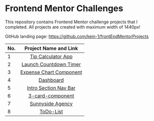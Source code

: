 # Frontend Mentor Challenges

This repository contains Frontend Mentor challenge projects that I completed.
All projects are created with maximum width of 1440px!

GitHub landing page: https://github.com/kein-1/frontEndMentorProjects


| No. |     Project Name and Link                           |       
| --- |:---------------------------------------------------:| 
| 1   | [Tip Calculator App](https://tip-calculator-app-eb8.pages.dev/)|   
| 2   | [Launch Countdown Timer](https://launch-countdown-timer.pages.dev/)|
| 3   | [Expense Chart Component](https://expense-app-1vt.pages.dev/)|      
| 4   | [Dashboard](https://69b5de9a.time-tracking-dashboard-3y5.pages.dev/)|      
| 5   | [Intro Section Nav Bar](https://intro-section-nav-bar.pages.dev/)|
| 6   | [3-card-component](https://3-card-component.pages.dev/)|
| 7   | [Sunnyside Agency](https://sunnyside-landing.pages.dev/)|
| 8   | [ToDo-List](https://sunnyside-landing.pages.dev/)|
